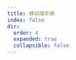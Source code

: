 ```yaml
---
title: 移动端手册
index: false
dir:
  order: 4
  expanded: true
  collapsible: false
---
```


<Catalog />
